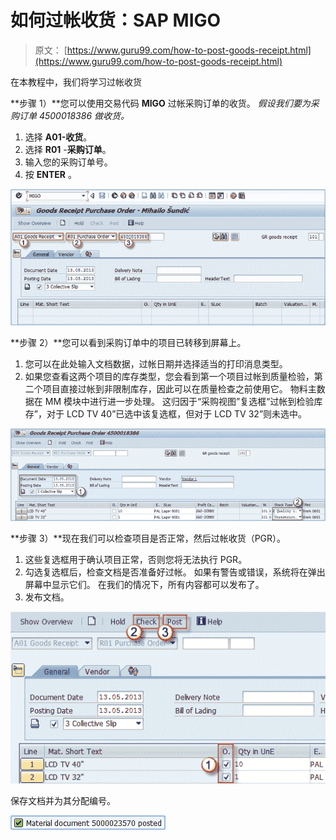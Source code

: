 # 如何过帐收货：SAP MIGO

> 原文： [https://www.guru99.com/how-to-post-goods-receipt.html](https://www.guru99.com/how-to-post-goods-receipt.html)

在本教程中，我们将学习过帐收货

**步骤 1）**您可以使用交易代码 **MIGO** 过帐采购订单的收货。 *假设我们要为采购订单 *4500018386* 做收货。*

1.  选择 **A01-收货**。
2.  选择 **R01** -**采购订单**。
3.  输入您的采购订单号。
4.  按 **ENTER** 。

[![](img/67ecba9ae0b05b5b09d17b9291ca7fd2.png)](/images/sap/2013/05/052013_1159_21HowtoPost1.png)

**步骤 2）**您可以看到采购订单中的项目已转移到屏幕上。

1.  您可以在此处输入文档数据，过帐日期并选择适当的打印消息类型。
2.  如果您查看这两个项目的库存类型，您会看到第一个项目过帐到质量检验，第二个项目直接过帐到非限制库存，因此可以在质量检查之前使用它。 物料主数据在 MM 模块中进行进一步处理。 这归因于“采购视图”复选框“过帐到检验库存”，对于 LCD TV 40”已选中该复选框，但对于 LCD TV 32”则未选中。

[![](img/aee9115b02726877c3b328893bb77ee1.png)](/images/sap/2013/05/052013_1159_21HowtoPost2.png)

**步骤 3）**现在我们可以检查项目是否正常，然后过帐收货（PGR）。

1.  这些复选框用于确认项目正常，否则您将无法执行 PGR。
2.  勾选复选框后，检查文档是否准备好过帐。 如果有警告或错误，系统将在弹出屏幕中显示它们。 在我们的情况下，所有内容都可以发布了。
3.  发布文档。

[![](img/7ad3e6422d3f9b537e636c4e98a4d9ea.png)](/images/sap/2013/05/052013_1159_21HowtoPost3.png)

保存文档并为其分配编号。

[![](img/6d073a7d738397cf185ffc052cbc7669.png)](/images/sap/2013/05/052013_1159_21HowtoPost4.png)